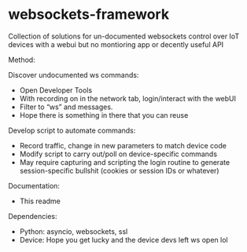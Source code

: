 # websockets-framework
Collection of solutions for un-documented websockets control over IoT devices with a webui but no montioring app or decently useful API


Method:

  Discover undocumented ws commands:
  - Open Developer Tools
  - With recording on in the network tab, login/interact with the webUI
  - Filter to “ws” and messages.
  - Hope there is something in there that you can reuse
  
  Develop script to automate commands:
  - Record traffic, change in new parameters to match device code
  - Modify script to carry out/poll on device-specific commands
  - May require capturing and scripting the login routine to generate session-specific bullshit (cookies or session IDs or whatever)

Documentation:
- This readme

Dependencies:
- Python: asyncio, websockets, ssl
- Device: Hope you get lucky and the device devs left ws open lol

